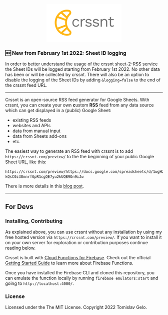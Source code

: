 <p align="center">
  <a href="https://crssnt.com/">
    <img src="logo.jpg" alt="crssnt logo" />
  </a>
</p>

### 🆕 New from February 1st 2022: Sheet ID logging

In order to better understand the usage of the crssnt sheet-2-RSS service the Sheet IDs will be logged starting from February 1st 2022. No other data has been or will be collected by crssnt. There will also be an option to disable the logging of the Sheet IDs by adding `&logging=false` to the end of the crssnt feed URL.

---

Crssnt is an open-source RSS feed generator for Google Sheets. With crssnt, you can create your own <b>c</b>ustom <b>RSS</b> feed from any data source which can get displayed in a (public) Google Sheet:
- existing RSS feeds
- websites and APIs
- data from manual input
- data from Sheets add-ons
- etc.

The easiest way to generate an RSS feed with crssnt is to add `https://crssnt.com/preview/` to the the beginning of your public Google Sheet URL, like this:


```
https://crssnt.com/preview/https://docs.google.com/spreadsheets/d/1wgHZMH8-kQsC0z38mnrfGpR1cgQE7yu2kUQB9On9iJw
```
There is more details in this [blog post](https://www.notion.so/tgel0/Start-here-crssnt-101-how-to-get-started-043e0a6913a84fea8165e4fe83659258).

---


## For Devs

### Installing, Contributing

As explained above, you can use crssnt without any installation by using my free hosted version via `https://crssnt.com/preview/`. If you want to install it on your own server for exploration or contribution purposes continue reading below.

Crssnt is built with [Cloud Functions for Firebase](https://firebase.google.com/docs/functions). Check out the official [Getting Started Guide](https://firebase.google.com/docs/functions/get-started) to learn more about Firebase Functions.

Once you have installed the Firebase CLI and cloned this repository, you can emulate the function locally by running `firebase emulators:start` and going to `http://localhost:4000/`.

### License

Licensed under the The MIT License. Copyright 2022 Tomislav Gelo.